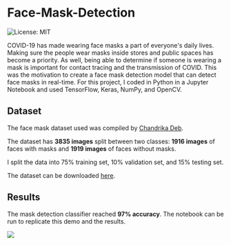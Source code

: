 # Face-Mask-Detection
![License: MIT](https://img.shields.io/badge/License-MIT-yellow.svg)

COVID-19 has made wearing face masks a part of everyone's daily lives. Making sure the people wear masks inside stores and public spaces has become a priority. As well, being able to determine if someone is wearing a mask is important for contact tracing and the transmission of COVID. This was the motivation to create a face mask detection model that can detect face masks in real-time. For this project, I coded in Python in a Jupyter Notebook and used TensorFlow, Keras, NumPy, and OpenCV.

## Dataset

The face mask dataset used was compiled by [Chandrika Deb](https://github.com/chandrikadeb7). 

The dataset has **3835 images** split between two classes: **1916 images** of faces with masks and **1919 images** of faces without masks.

I split the data into 75% training set, 10% validation set, and 15% testing set.

The dataset can be downloaded [here](https://drive.google.com/drive/folders/1XDte2DL2Mf_hw4NsmGst7QtYoU7sMBVG).

## Results

The mask detection classifier reached **97% accuracy**. The notebook can be run to replicate this demo and the results.

![](mask-detection-demo.gif)


